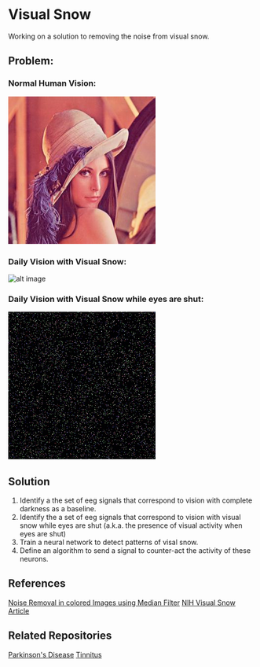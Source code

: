 # Visual Snow
Working on a solution to removing the noise from visual snow.

## Problem:
### Normal Human Vision:
![image](./vs-image/lena.jpg)

### Daily Vision with Visual Snow:
![alt image](https://github.com/efwoods/visial-snow/blob/fa42de8bc56d1f93f7a187d483f57b6a7c467214/vs-image/vs-lena/vs-lena.gif)

### Daily Vision with Visual Snow while eyes are shut:
![alt text](https://github.com/efwoods/visual-snow/blob/62f6eeba83fe6240d0b25b6b7085af9710279628/vs-image/eyes-closed-vs/eyes-closed-vs.gif)

## Solution
1. Identify a the set of eeg signals that correspond to vision with complete darkness as a baseline.
2. Identify the a set of eeg signals that correspond to vision with visual snow while eyes are shut (a.k.a. the presence of visual activity when eyes are shut)
3. Train a neural network to detect patterns of visal snow. 
4. Define an algorithm to send a signal to counter-act the activity of these neurons.

## References
[Noise Removal in colored Images using Median Filter](https://www.youtube.com/watch?v=GCC52JCBbX0)
[NIH Visual Snow Article](https://www.ncbi.nlm.nih.gov/pmc/articles/PMC7136068/)

## Related Repositories
[Parkinson's Disease](https://github.com/efwoods/parkinsons-disease)
[Tinnitus](https://github.com/efwoods/tinnitus)

